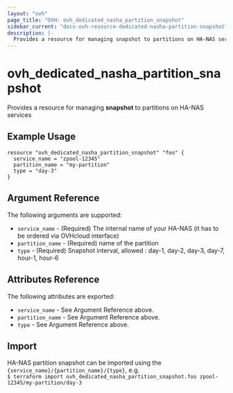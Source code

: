 ```yaml
---
layout: "ovh"
page_title: "OVH: ovh_dedicated_nasha_partition_snapshot"
sidebar_current: "docs-ovh-resource-dedicated-nasha-partition-snapshot"
description: |-
  Provides a resource for managing snapshot to partitions on HA-NAS services
---
```


# ovh_dedicated_nasha_partition_snapshot

Provides a resource for managing **snapshot** to partitions on HA-NAS services

## Example Usage

```
resource "ovh_dedicated_nasha_partition_snapshot" "foo" {
  service_name = "zpool-12345"
  partition_name = "my-partition"
  type = "day-3"
}
```

## Argument Reference

The following arguments are supported:

* `service_name` - (Required) The internal name of your HA-NAS (it has to be ordered via OVHcloud interface)
* `partition_name` - (Required) name of the partition
* `type` - (Required) Snapshot interval, allowed : day-1, day-2, day-3, day-7, hour-1, hour-6

## Attributes Reference

The following attributes are exported:

* `service_name` - See Argument Reference above.
* `partition_name` - See Argument Reference above.
* `type` - See Argument Reference above.

## Import

HA-NAS partition snapshot can be imported using the `{service_name}/{partition_name}/{type}`, e.g.  
`$ terraform import ovh_dedicated_nasha_partition_snapshot.foo zpool-12345/my-partition/day-3`
